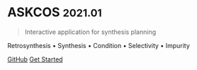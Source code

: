 # ASKCOS <small>2021.01</small>

> Interactive application for synthesis planning

Retrosynthesis • Synthesis • Condition • Selectivity • Impurity

[GitHub](https://github.com/ASKCOS)
[Get Started](#askcos)
